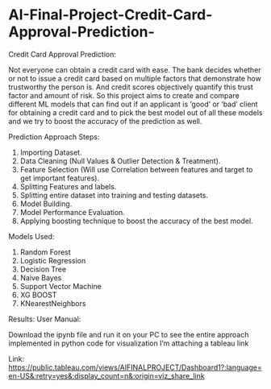 # AI-Final-Project-Credit-Card-Approval-Prediction-

Credit Card Approval Prediction:

Not everyone can obtain a credit card with ease. The bank decides whether or not to issue a credit card based on multiple factors that demonstrate how trustworthy the person is. And credit scores objectively quantify this trust factor and amount of risk. So this project aims to create and compare different ML models that can find out if an applicant is ‘good’ or ‘bad’ client for obtaining a credit card and to pick the best model out of all these models and we try to boost the accuracy of the prediction as well.

Prediction Approach Steps:
1.	Importing Dataset.
2.	Data Cleaning (Null Values & Outlier Detection & Treatment).
3.	Feature Selection (Will use Correlation between features and target to get important features).
4.	Splitting Features and labels.
5.	Splitting entire dataset into training and testing datasets.
6.	Model Building.
7.	Model Performance Evaluation.
8.	Applying boosting technique to boost the accuracy of the best model.

Models Used:
1.	Random Forest
2.	Logistic Regression
3.	Decision Tree
4.	Naive Bayes
5.	Support Vector Machine
6.	XG BOOST
7.	KNearestNeighbors



Results:
User Manual:

Download the ipynb file and run it on your PC to see the entire approach implemented in python code for visualization I’m attaching a tableau link

Link: https://public.tableau.com/views/AIFINALPROJECT/Dashboard1?:language=en-US&:retry=yes&:display_count=n&:origin=viz_share_link
